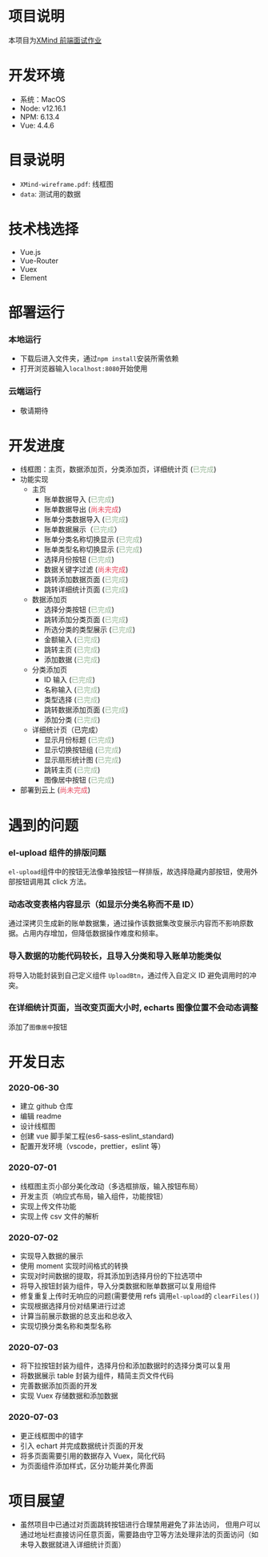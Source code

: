 # 项目说明

本项目为[XMind 前端面试作业](https://github.com/xmindltd/hiring/blob/master/frontend-1/README.md)

# 开发环境

- 系统：MacOS
- Node: v12.16.1
- NPM: 6.13.4
- Vue: 4.4.6

# 目录说明

- `XMind-wireframe.pdf`: 线框图
- `data`: 测试用的数据

# 技术栈选择

- Vue.js
- Vue-Router
- Vuex
- Element

# 部署运行

### 本地运行

- 下载后进入文件夹，通过`npm install`安装所需依赖
- 打开浏览器输入`localhost:8080`开始使用

### 云端运行

- 敬请期待

# 开发进度

- 线框图：主页，数据添加页，分类添加页，详细统计页 (<font color=#99b898>已完成</font>)
- 功能实现
  - 主页
    - 账单数据导入 (<font color=#99b898>已完成</font>)
    - 账单数据导出 (<font color=#e84a5f>尚未完成</font>)
    - 账单分类数据导入 (<font color=#99b898>已完成</font>)
    - 账单数据展示（<font color=#99b898>已完成</font>）
    - 账单分类名称切换显示 (<font color=#99b898>已完成</font>)
    - 账单类型名称切换显示 (<font color=#99b898>已完成</font>)
    - 选择月份按钮 (<font color=#99b898>已完成</font>)
    - 数据关键字过滤 (<font color=#e84a5f>尚未完成</font>)
    - 跳转添加数据页面 (<font color=#99b898>已完成</font>)
    - 跳转详细统计页面 (<font color=#99b898>已完成</font>)
  - 数据添加页
    - 选择分类按钮 (<font color=#99b898>已完成</font>)
    - 跳转添加分类页面 (<font color=#99b898>已完成</font>)
    - 所选分类的类型展示 (<font color=#99b898>已完成</font>)
    - 金额输入 (<font color=#99b898>已完成</font>)
    - 跳转主页 (<font color=#99b898>已完成</font>)
    - 添加数据 (<font color=#99b898>已完成</font>)
  - 分类添加页
    - ID 输入 (<font color=#99b898>已完成</font>)
    - 名称输入 (<font color=#99b898>已完成</font>)
    - 类型选择 (<font color=#99b898>已完成</font>)
    - 跳转数据添加页面 (<font color=#99b898>已完成</font>)
    - 添加分类 (<font color=#99b898>已完成</font>)
  - 详细统计页（已完成）
    - 显示月份标题 (<font color=#99b898>已完成</font>)
    - 显示切换按钮组 (<font color=#99b898>已完成</font>)
    - 显示扇形统计图 (<font color=#99b898>已完成</font>)
    - 跳转主页 (<font color=#99b898>已完成</font>)
    - 图像居中按钮 (<font color=#99b898>已完成</font>)
- 部署到云上 (<font color=#e84a5f>尚未完成</font>)

# 遇到的问题

### el-upload 组件的排版问题

`el-upload`组件中的按钮无法像单独按钮一样排版，故选择隐藏内部按钮，使用外部按钮调用其 click 方法。

### 动态改变表格内容显示（如显示分类名称而不是 ID）

通过深拷贝生成新的账单数据集，通过操作该数据集改变展示内容而不影响原数据。占用内存增加，但降低数据操作难度和频率。

### 导入数据的功能代码较长，且导入分类和导入账单功能类似

将导入功能封装到自己定义组件 `UploadBtn`，通过传入自定义 ID 避免调用时的冲突。

### 在详细统计页面，当改变页面大小时, echarts 图像位置不会动态调整

添加了`图像居中`按钮

# 开发日志

### 2020-06-30

- 建立 github 仓库
- 编辑 readme
- 设计线框图
- 创建 vue 脚手架工程(es6-sass-eslint_standard)
- 配置开发环境（vscode，prettier，eslint 等）

### 2020-07-01

- 线框图主页小部分美化改动（多选框排版，输入按钮布局）
- 开发主页（响应式布局，输入组件，功能按钮）
- 实现上传文件功能
- 实现上传 csv 文件的解析

### 2020-07-02

- 实现导入数据的展示
- 使用 moment 实现时间格式的转换
- 实现对时间数据的提取，将其添加到选择月份的下拉选项中
- 将导入按钮封装为组件，导入分类数据和账单数据可以复用组件
- 修复重复上传时无响应的问题(需要使用 refs 调用`el-upload`的 `clearFiles()`)
- 实现根据选择月份对结果进行过滤
- 计算当前展示数据的总支出和总收入
- 实现切换分类名称和类型名称

### 2020-07-03

- 将下拉按钮封装为组件，选择月份和添加数据时的选择分类可以复用
- 将数据展示 table 封装为组件，精简主页文件代码
- 完善数据添加页面的开发
- 实现 Vuex 存储数据和添加数据

### 2020-07-03

- 更正线框图中的错字
- 引入 echart 并完成数据统计页面的开发
- 将多页面需要引用的数据存入 Vuex，简化代码
- 为页面组件添加样式，区分功能并美化界面

# 项目展望

- 虽然项目中已通过对页面跳转按钮进行合理禁用避免了非法访问， 但用户可以通过地址栏直接访问任意页面，需要路由守卫等方法处理非法的页面访问（如未导入数据就进入详细统计页面）
